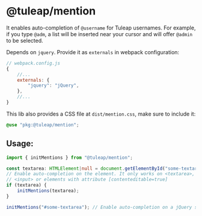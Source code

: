 # @tuleap/mention

It enables auto-completion of `@username` for Tuleap usernames. For example, if you type
`@adm`, a list will be inserted near your cursor and will offer `@admin` to be selected.

Depends on `jquery`. Provide it as `externals` in webpack configuration:

```javascript
// webpack.config.js
{
    //...
    externals: {
        "jquery": "jQuery",
    },
    //...
}
```
This lib also provides a CSS file at `dist/mention.css`, make sure to include it:

```scss
@use "pkg:@tuleap/mention";
```
## Usage:

```typescript
import { initMentions } from "@tuleap/mention";

const textarea: HTMLElement|null = document.getElementById("some-textarea");
// Enable auto-completion on the element. It only works on <textarea>,
// <input> or elements with attribute [contenteditable=true]
if (textarea) {
    initMentions(textarea);
}

initMentions("#some-textarea"); // Enable auto-completion on a jQuery selector
```
